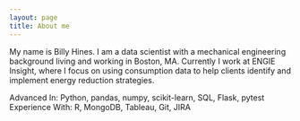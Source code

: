 ```yaml
---
layout: page
title: About me
---
```


My name is Billy Hines. I am a data scientist with a mechanical engineering background living and working in Boston, MA. Currently I work at ENGIE Insight, where I focus on using consumption data to help clients identify and implement energy reduction strategies.

Advanced In: Python, pandas, numpy, scikit-learn, SQL, Flask, pytest  
Experience With: R, MongoDB, Tableau, Git, JIRA
